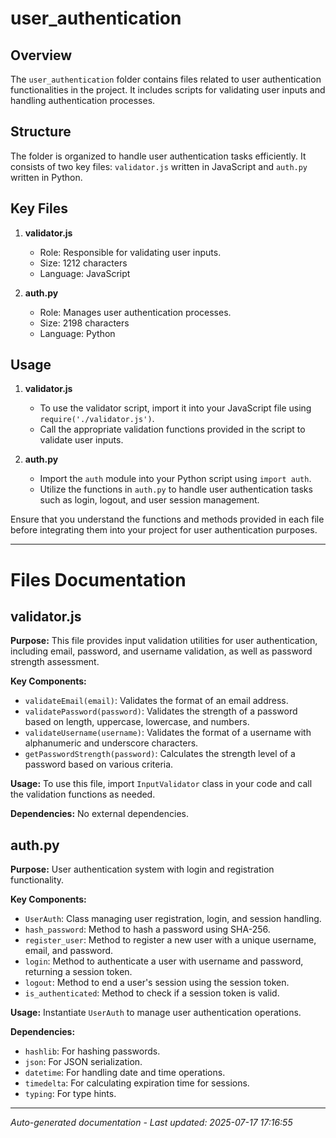 # user_authentication

## Overview
The `user_authentication` folder contains files related to user authentication functionalities in the project. It includes scripts for validating user inputs and handling authentication processes.

## Structure
The folder is organized to handle user authentication tasks efficiently. It consists of two key files: `validator.js` written in JavaScript and `auth.py` written in Python.

## Key Files
1. **validator.js**
   - Role: Responsible for validating user inputs.
   - Size: 1212 characters
   - Language: JavaScript

2. **auth.py**
   - Role: Manages user authentication processes.
   - Size: 2198 characters
   - Language: Python

## Usage
1. **validator.js**
   - To use the validator script, import it into your JavaScript file using `require('./validator.js')`.
   - Call the appropriate validation functions provided in the script to validate user inputs.

2. **auth.py**
   - Import the `auth` module into your Python script using `import auth`.
   - Utilize the functions in `auth.py` to handle user authentication tasks such as login, logout, and user session management.

Ensure that you understand the functions and methods provided in each file before integrating them into your project for user authentication purposes.

---

# Files Documentation

## validator.js

**Purpose:** This file provides input validation utilities for user authentication, including email, password, and username validation, as well as password strength assessment.

**Key Components:**
- `validateEmail(email)`: Validates the format of an email address.
- `validatePassword(password)`: Validates the strength of a password based on length, uppercase, lowercase, and numbers.
- `validateUsername(username)`: Validates the format of a username with alphanumeric and underscore characters.
- `getPasswordStrength(password)`: Calculates the strength level of a password based on various criteria.

**Usage:** To use this file, import `InputValidator` class in your code and call the validation functions as needed.

**Dependencies:** No external dependencies.

## auth.py

**Purpose:** User authentication system with login and registration functionality.

**Key Components:**
- `UserAuth`: Class managing user registration, login, and session handling.
- `hash_password`: Method to hash a password using SHA-256.
- `register_user`: Method to register a new user with a unique username, email, and password.
- `login`: Method to authenticate a user with username and password, returning a session token.
- `logout`: Method to end a user's session using the session token.
- `is_authenticated`: Method to check if a session token is valid.

**Usage:** Instantiate `UserAuth` to manage user authentication operations.

**Dependencies:**
- `hashlib`: For hashing passwords.
- `json`: For JSON serialization.
- `datetime`: For handling date and time operations.
- `timedelta`: For calculating expiration time for sessions.
- `typing`: For type hints.

---
*Auto-generated documentation - Last updated: 2025-07-17 17:16:55*
